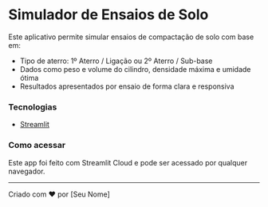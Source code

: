 # Simulador de Ensaios de Solo

Este aplicativo permite simular ensaios de compactação de solo com base em:

- Tipo de aterro: 1º Aterro / Ligação ou 2º Aterro / Sub-base
- Dados como peso e volume do cilindro, densidade máxima e umidade ótima
- Resultados apresentados por ensaio de forma clara e responsiva

### Tecnologias

- [Streamlit](https://streamlit.io/)

### Como acessar

Este app foi feito com Streamlit Cloud e pode ser acessado por qualquer navegador.

---

Criado com ❤️ por [Seu Nome]
